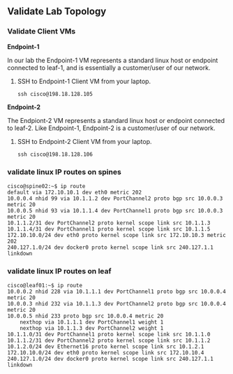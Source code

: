 ## Validate Lab Topology


### Validate Client VMs

__Endpoint-1__

In our lab the Endpoint-1 VM represents a standard linux host or endpoint connected to leaf-1, and is essentially a customer/user of our network.

1. SSH to Endpoint-1 Client VM from your laptop.
   ```
   ssh cisco@198.18.128.105
   ```

__Endpoint-2__

The Endpiont-2 VM represents a standard linux host or endpoint connected to leaf-2. Like Endpoint-1, Endpoint-2 is a customer/user of our network.

1. SSH to Endpoint-2 Client VM from your laptop.
   ```
   ssh cisco@198.18.128.106
   ```

### validate linux IP routes on spines
```
cisco@spine02:~$ ip route
default via 172.10.10.1 dev eth0 metric 202 
10.0.0.4 nhid 99 via 10.1.1.2 dev PortChannel2 proto bgp src 10.0.0.3 metric 20 
10.0.0.5 nhid 93 via 10.1.1.4 dev PortChannel1 proto bgp src 10.0.0.3 metric 20 
10.1.1.2/31 dev PortChannel2 proto kernel scope link src 10.1.1.3 
10.1.1.4/31 dev PortChannel1 proto kernel scope link src 10.1.1.5 
172.10.10.0/24 dev eth0 proto kernel scope link src 172.10.10.3 metric 202 
240.127.1.0/24 dev docker0 proto kernel scope link src 240.127.1.1 linkdown 
```

### validate linux IP routes on leaf
```
cisco@leaf01:~$ ip route
10.0.0.2 nhid 228 via 10.1.1.1 dev PortChannel1 proto bgp src 10.0.0.4 metric 20 
10.0.0.3 nhid 232 via 10.1.1.3 dev PortChannel2 proto bgp src 10.0.0.4 metric 20 
10.0.0.5 nhid 233 proto bgp src 10.0.0.4 metric 20 
	nexthop via 10.1.1.1 dev PortChannel1 weight 1 
	nexthop via 10.1.1.3 dev PortChannel2 weight 1 
10.1.1.0/31 dev PortChannel1 proto kernel scope link src 10.1.1.0 
10.1.1.2/31 dev PortChannel2 proto kernel scope link src 10.1.1.2 
10.1.2.0/24 dev Ethernet16 proto kernel scope link src 10.1.2.1 
172.10.10.0/24 dev eth0 proto kernel scope link src 172.10.10.4 
240.127.1.0/24 dev docker0 proto kernel scope link src 240.127.1.1 linkdown 
```
